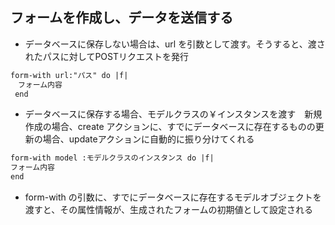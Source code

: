 ## フォームを作成し、データを送信する
- データベースに保存しない場合は、url を引数として渡す。そうすると、渡されたパスに対してPOSTリクエストを発行

```html:index.html.erb
form-with url:"パス" do |f| 
　フォーム内容
 end
 ```
 
- データベースに保存する場合、モデルクラスの￥インスタンスを渡す　新規作成の場合、create アクションに、すでにデータベースに存在するものの更新の場合、updateアクションに自動的に振り分けてくれる

```html:index.html.erb
form-with model :モデルクラスのインスタンス do |f|
フォーム内容
end
```

- form-with の引数に、すでにデータベースに存在するモデルオブジェクトを渡すと、その属性情報が、生成されたフォームの初期値として設定される
